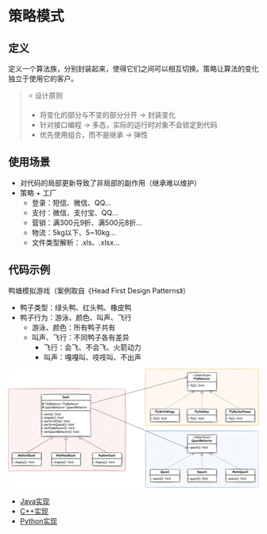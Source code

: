 # 策略模式

## 定义
定义一个算法族，分别封装起来，使得它们之间可以相互切换。策略让算法的变化独立于使用它的客户。

> ⭐ 设计原则
> - 将变化的部分与不变的部分分开 -> 封装变化
> - 针对接口编程 -> 多态，实际的运行时对象不会锁定到代码
> - 优先使用组合，而不是继承 -> 弹性
## 使用场景
- 对代码的局部更新导致了非局部的副作用（继承难以维护）
- 策略 + 工厂
  - 登录：短信、微信、QQ...
  - 支付：微信、支付宝、QQ...
  - 营销：满300元9折、满500元8折...
  - 物流：5kg以下、5~10kg...
  - 文件类型解析：.xls、.xlsx...

## 代码示例
鸭塘模拟游戏（案例取自《Head First Design Patterns》）
- 鸭子类型：绿头鸭、红头鸭、橡皮鸭
- 鸭子行为：游泳、颜色、叫声、飞行
  - 游泳、颜色：所有鸭子共有
  - 叫声、飞行：不同鸭子各有差异
    - 飞行：会飞、不会飞、火箭动力
    - 叫声：嘎嘎叫、吱吱叫、不出声

![](./img/strategy_pattern.svg)

- [Java实现](./code/Java/strategy)
- [C++实现](./code/C++/strategy)
- [Python实现](./code/Python/strategy)

